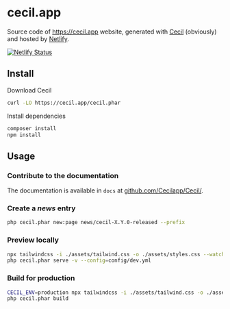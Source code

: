 # cecil.app

Source code of <https://cecil.app> website, generated with [Cecil](https://github.com/Cecilapp/Cecil) (obviously) and hosted by [Netlify](https://www.netlify.com).

[![Netlify Status](https://api.netlify.com/api/v1/badges/2353ad5a-611d-4236-9542-183fe0d585c7/deploy-status)](https://app.netlify.com/sites/cecilapp/deploys)

## Install

Download Cecil

```bash
curl -LO https://cecil.app/cecil.phar
```

Install dependencies

```bash
composer install
npm install
```

## Usage

### Contribute to the documentation

The documentation is available in `docs` at [github.com/Cecilapp/Cecil/](https://github.com/Cecilapp/Cecil/).

### Create a _news_ entry

```bash
php cecil.phar new:page news/cecil-X.Y.0-released --prefix
```

### Preview locally

```bash
npx tailwindcss -i ./assets/tailwind.css -o ./assets/styles.css --watch
php cecil.phar serve -v --config=config/dev.yml
```

### Build for production

```bash
CECIL_ENV=production npx tailwindcss -i ./assets/tailwind.css -o ./assets/styles.css
php cecil.phar build
```
